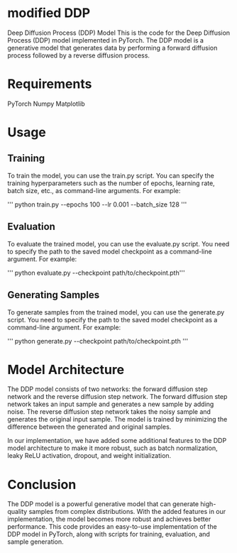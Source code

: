 # modified DDP
Deep Diffusion Process (DDP) Model
This is the code for the Deep Diffusion Process (DDP) model implemented in PyTorch. The DDP model is a generative model that generates data by performing a forward diffusion process followed by a reverse diffusion process.

# Requirements
PyTorch
Numpy
Matplotlib

# Usage
## Training
To train the model, you can use the train.py script. You can specify the training hyperparameters such as the number of epochs, learning rate, batch size, etc., as command-line arguments. For example:

''' python train.py --epochs 100 --lr 0.001 --batch_size 128 '''

## Evaluation
To evaluate the trained model, you can use the evaluate.py script. You need to specify the path to the saved model checkpoint as a command-line argument. For example:

''' python evaluate.py --checkpoint path/to/checkpoint.pth''' 

## Generating Samples
To generate samples from the trained model, you can use the generate.py script. You need to specify the path to the saved model checkpoint as a command-line argument. For example:

''' python generate.py --checkpoint path/to/checkpoint.pth '''

# Model Architecture
The DDP model consists of two networks: the forward diffusion step network and the reverse diffusion step network. The forward diffusion step network takes an input sample and generates a new sample by adding noise. The reverse diffusion step network takes the noisy sample and generates the original input sample. The model is trained by minimizing the difference between the generated and original samples.

In our implementation, we have added some additional features to the DDP model architecture to make it more robust, such as batch normalization, leaky ReLU activation, dropout, and weight initialization.

# Conclusion
The DDP model is a powerful generative model that can generate high-quality samples from complex distributions. With the added features in our implementation, the model becomes more robust and achieves better performance. This code provides an easy-to-use implementation of the DDP model in PyTorch, along with scripts for training, evaluation, and sample generation.
